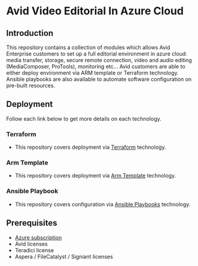 # Avid Video Editorial In Azure Cloud
 
## Introduction 

This repository contains a collection of modules which allows Avid Enterprise customers to set up a full editorial environment in azure cloud: media transfer, storage, secure remote connection, video and audio editing (MediaComposer, ProTools), monitoring etc... Avid customers are able to either deploy environment via ARM template or Terraform technology. Ansible playbooks are also available to automate software configuration on pre-built resources.
 
## Deployment

Follow each link below to get more details on each technology.

### Terraform 
- This repository covers deployment via [Terraform](https://github.com/avid-technology/VideoEditorialInTheCloud/tree/master/Avid_Edit_In_The_Cloud_Terraform) technology.
 
### Arm Template
- This repository covers deployment via [Arm Template](https://github.com/avid-technology/VideoEditorialInTheCloud/tree/master/Avid_Edit_In_The_Cloud_Arm) technology. 

### Ansible Playbook
- This repository covers configuration via [Ansible Playbooks](https://github.com/avid-technology/VideoEditorialInTheCloud/tree/master/Avid_Edit_In_The_Cloud_Ansible) technology.
 
 
## Prerequisites  
- [Azure subscription](https://portal.azure.com)
- Avid licenses
- Teradici license
- Aspera / FileCatalyst / Signiant licenses
